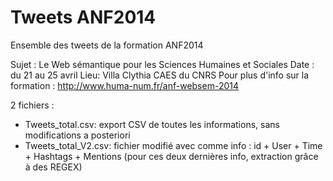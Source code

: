 Tweets ANF2014
=======================
Ensemble des tweets de la formation ANF2014 

Sujet : Le Web sémantique pour les Sciences Humaines et Sociales
Date : du 21 au 25 avril
Lieu: 
Villa Clythia CAES du CNRS
Pour plus d'info sur la formation : http://www.huma-num.fr/anf-websem-2014

2 fichiers :
- Tweets_total.csv: export CSV de toutes les informations, sans modifications a posteriori
- Tweets_total_V2.csv: fichier modifié avec comme info : id + User + Time + Hashtags + Mentions (pour ces deux dernières info, extraction grâce à des REGEX)


